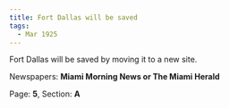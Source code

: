```yaml
---  
title: Fort Dallas will be saved  
tags:  
  - Mar 1925  
---  
```

  
Fort Dallas will be saved by moving it to a new site.  
  
Newspapers: **Miami Morning News or The Miami Herald**  
  
Page: **5**, Section: **A** 
